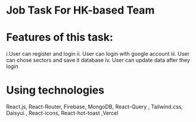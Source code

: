 # Job Task For HK-based Team 
# Features of this task: 
i.User can register and login 
ii. User can login with google account 
iii. User can chose sectors and save it database 
iv. User can update data after they login
# Using technologies 
 React.js, React-Router, Firebase, MongoDB, React-Query , Tailwind.css, Daisyui , React-icons, React-hot-toast ,Vercel 
 
